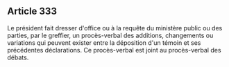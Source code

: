 Article 333
----
Le président fait dresser d'office ou à la requête du ministère public ou des
parties, par le greffier, un procès-verbal des additions, changements ou
variations qui peuvent exister entre la déposition d'un témoin et ses
précédentes déclarations. Ce procès-verbal est joint au procès-verbal des
débats.
